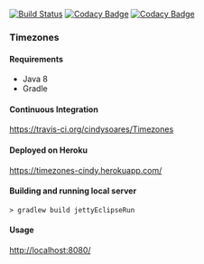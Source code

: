 [![Build Status](https://travis-ci.org/cindysoares/Timezones?branch=master)](https://travis-ci.org/cindysoares/Timezones)
[![Codacy Badge](https://api.codacy.com/project/badge/grade/a2a824a5e83a42198c8bbf77542b7a49)](https://www.codacy.com/app/cindy-as/Timezones)
[![Codacy Badge](https://api.codacy.com/project/badge/coverage/a2a824a5e83a42198c8bbf77542b7a49)](https://www.codacy.com/app/cindy-as/Timezones)

### Timezones

#### Requirements

* Java 8
* Gradle

#### Continuous Integration 
https://travis-ci.org/cindysoares/Timezones

#### Deployed on Heroku
https://timezones-cindy.herokuapp.com/

#### Building and running local server

`> gradlew build jettyEclipseRun`

#### Usage

[http://localhost:8080/](http://localhost:8080/)

